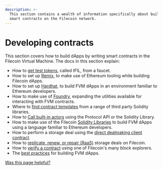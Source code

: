 ```yaml
---
description: >-
  This section contains a wealth of information specifically about building
  smart contracts on the Filecoin network.
---
```


# Developing contracts

This section covers how to build dApps by writing smart contracts in the Filecoin Virtual Machine.  The docs in this section explain: 
- How to [get test tokens](https://docs.filecoin.io/smart-contracts/developing-contracts/get-test-tokens), called tFIL, from a faucet.
- How to set up [Remix](https://docs.filecoin.io/smart-contracts/developing-contracts/remix), to make use of Ethereum tooling while building Filecoin dApps.
- How to set up [Hardhat](https://docs.filecoin.io/smart-contracts/developing-contracts/hardhat), to build FVM dApps in an environment familiar to Ethereum developers.
- How to make use of [Foundry](https://docs.filecoin.io/smart-contracts/developing-contracts/foundry), expanding the utilities available for interacting with FVM contracts.
- Where to [find contract templates](https://docs.filecoin.io/smart-contracts/developing-contracts/solidity-libraries) from a range of third party Solidity libraries.  
- How to [Call built-in actors](https://docs.filecoin.io/smart-contracts/developing-contracts/call-built-in-actors) using the Protocol API or the Solidity Library.
- How to make use of the Filecoin [Solidity Libraries](https://docs.filecoin.io/smart-contracts/developing-contracts/filecoin.sol) to build FVM dApps using a language familiar to Ethereum developers.
- How to perform a storage deal using the [direct dealmaking client contract](https://docs.filecoin.io/smart-contracts/developing-contracts/client-contract-tutorial).
- How to [replicate, renew, or repair (RaaS)](https://docs.filecoin.io/smart-contracts/developing-contracts/using-raas) storage deals on Filecoin.
- How to [verify a contract](https://docs.filecoin.io/smart-contracts/developing-contracts/verify-a-contract) using one of Filecoin's many block explorers.
- The [best practices](https://docs.filecoin.io/smart-contracts/developing-contracts/best-practices) for building FVM dApps. 


[Was this page helpful?](https://airtable.com/apppq4inOe4gmSSlk/pagoZHC2i1iqgphgl/form?prefill\_Page+URL=https://docs.filecoin.io/smart-contracts/developing-contracts)
